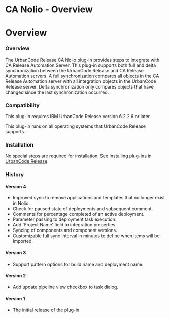 
CA Nolio - Overview
===================

# Overview


### Overview



The UrbanCode Release CA Nolio plug-in provides steps to integrate with CA Release Automation Server.
This plug-in supports both full and delta synchronization between the UrbanCode Release and CA Release Automation
servers. A full synchronization compares all objects in the CA Release Automation server with all integration objects in
the UrbanCode Release server. Delta synchronization only compares objects that have changed since the last
synchronization occurred.


### Compatibility

This plug-in requires IBM UrbanCode Release version 6.2.2.6 or later.


This plug-in runs on all operating systems that UrbanCode Release supports.

### Installation

No special steps are
required for installation. See [Installing plug-ins in UrbanCode
Release](https://community.ibm.com/community/user/wasdevops/blogs/laurel-dickson-bull1/2022/06/13/install-plugins#ucr "Installing plug-ins in
UrbanCode Release").

### History

#### Version 4

* Improved sync to remove applications and templates that no
longer exist in Nolio.
* Check for paused state of deployments and subsequent comment.
* Comments for percentage
completed of an active deployment.
* Parameter passing to deployment task execution.
* Add ‘Project Name’ field to
integration properties.
* Syncing of components and component versions.
* Customizable full sync interval in minutes to
define when items will be imported.

#### Version 3

* Support pattern options for build name and deployment name.


#### Version 2

* Add update pipeline view checkbox to task dialog.

#### Version 1

* The initial release of the
plug-in.

